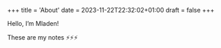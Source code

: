 +++
title = 'About'
date = 2023-11-22T22:32:02+01:00
draft = false
+++

Hello, I’m Mladen!

These are my notes ⚡⚡⚡

